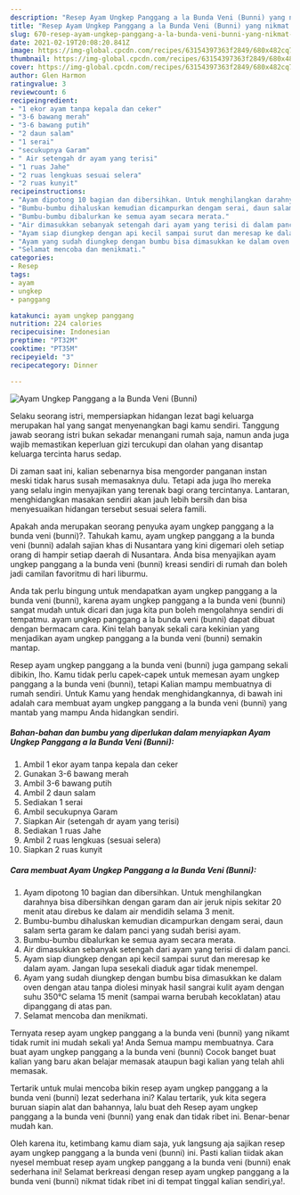 ```yaml
---
description: "Resep Ayam Ungkep Panggang a la Bunda Veni (Bunni) yang nikmat dan Mudah Dibuat"
title: "Resep Ayam Ungkep Panggang a la Bunda Veni (Bunni) yang nikmat dan Mudah Dibuat"
slug: 670-resep-ayam-ungkep-panggang-a-la-bunda-veni-bunni-yang-nikmat-dan-mudah-dibuat
date: 2021-02-19T20:08:20.841Z
image: https://img-global.cpcdn.com/recipes/63154397363f2849/680x482cq70/ayam-ungkep-panggang-a-la-bunda-veni-bunni-foto-resep-utama.jpg
thumbnail: https://img-global.cpcdn.com/recipes/63154397363f2849/680x482cq70/ayam-ungkep-panggang-a-la-bunda-veni-bunni-foto-resep-utama.jpg
cover: https://img-global.cpcdn.com/recipes/63154397363f2849/680x482cq70/ayam-ungkep-panggang-a-la-bunda-veni-bunni-foto-resep-utama.jpg
author: Glen Harmon
ratingvalue: 3
reviewcount: 6
recipeingredient:
- "1 ekor ayam tanpa kepala dan ceker"
- "3-6 bawang merah"
- "3-6 bawang putih"
- "2 daun salam"
- "1 serai"
- "secukupnya Garam"
- " Air setengah dr ayam yang terisi"
- "1 ruas Jahe"
- "2 ruas lengkuas sesuai selera"
- "2 ruas kunyit"
recipeinstructions:
- "Ayam dipotong 10 bagian dan dibersihkan. Untuk menghilangkan darahnya bisa dibersihkan dengan garam dan air jeruk nipis sekitar 20 menit atau direbus ke dalam air mendidih selama 3 menit."
- "Bumbu-bumbu dihaluskan kemudian dicampurkan dengam serai, daun salam serta garam ke dalam panci yang sudah berisi ayam."
- "Bumbu-bumbu dibalurkan ke semua ayam secara merata."
- "Air dimasukkan sebanyak setengah dari ayam yang terisi di dalam panci."
- "Ayam siap diungkep dengan api kecil sampai surut dan meresap ke dalam ayam. Jangan lupa sesekali diaduk agar tidak menempel."
- "Ayam yang sudah diungkep dengan bumbu bisa dimasukkan ke dalam oven dengan atau tanpa diolesi minyak hasil sangrai kulit ayam dengan suhu 350°C selama 15 menit (sampai warna berubah kecoklatan) atau dipanggang di atas pan."
- "Selamat mencoba dan menikmati."
categories:
- Resep
tags:
- ayam
- ungkep
- panggang

katakunci: ayam ungkep panggang 
nutrition: 224 calories
recipecuisine: Indonesian
preptime: "PT32M"
cooktime: "PT35M"
recipeyield: "3"
recipecategory: Dinner

---
```



![Ayam Ungkep Panggang a la Bunda Veni (Bunni)](https://img-global.cpcdn.com/recipes/63154397363f2849/680x482cq70/ayam-ungkep-panggang-a-la-bunda-veni-bunni-foto-resep-utama.jpg)

Selaku seorang istri, mempersiapkan hidangan lezat bagi keluarga merupakan hal yang sangat menyenangkan bagi kamu sendiri. Tanggung jawab seorang istri bukan sekadar menangani rumah saja, namun anda juga wajib memastikan keperluan gizi tercukupi dan olahan yang disantap keluarga tercinta harus sedap.

Di zaman  saat ini, kalian sebenarnya bisa mengorder panganan instan meski tidak harus susah memasaknya dulu. Tetapi ada juga lho mereka yang selalu ingin menyajikan yang terenak bagi orang tercintanya. Lantaran, menghidangkan masakan sendiri akan jauh lebih bersih dan bisa menyesuaikan hidangan tersebut sesuai selera famili. 



Apakah anda merupakan seorang penyuka ayam ungkep panggang a la bunda veni (bunni)?. Tahukah kamu, ayam ungkep panggang a la bunda veni (bunni) adalah sajian khas di Nusantara yang kini digemari oleh setiap orang di hampir setiap daerah di Nusantara. Anda bisa menyajikan ayam ungkep panggang a la bunda veni (bunni) kreasi sendiri di rumah dan boleh jadi camilan favoritmu di hari liburmu.

Anda tak perlu bingung untuk mendapatkan ayam ungkep panggang a la bunda veni (bunni), karena ayam ungkep panggang a la bunda veni (bunni) sangat mudah untuk dicari dan juga kita pun boleh mengolahnya sendiri di tempatmu. ayam ungkep panggang a la bunda veni (bunni) dapat dibuat dengan bermacam cara. Kini telah banyak sekali cara kekinian yang menjadikan ayam ungkep panggang a la bunda veni (bunni) semakin mantap.

Resep ayam ungkep panggang a la bunda veni (bunni) juga gampang sekali dibikin, lho. Kamu tidak perlu capek-capek untuk memesan ayam ungkep panggang a la bunda veni (bunni), tetapi Kalian mampu membuatnya di rumah sendiri. Untuk Kamu yang hendak menghidangkannya, di bawah ini adalah cara membuat ayam ungkep panggang a la bunda veni (bunni) yang mantab yang mampu Anda hidangkan sendiri.

<!--inarticleads1-->

##### Bahan-bahan dan bumbu yang diperlukan dalam menyiapkan Ayam Ungkep Panggang a la Bunda Veni (Bunni):

1. Ambil 1 ekor ayam tanpa kepala dan ceker
1. Gunakan 3-6 bawang merah
1. Ambil 3-6 bawang putih
1. Ambil 2 daun salam
1. Sediakan 1 serai
1. Ambil secukupnya Garam
1. Siapkan  Air (setengah dr ayam yang terisi)
1. Sediakan 1 ruas Jahe
1. Ambil 2 ruas lengkuas (sesuai selera)
1. Siapkan 2 ruas kunyit




<!--inarticleads2-->

##### Cara membuat Ayam Ungkep Panggang a la Bunda Veni (Bunni):

1. Ayam dipotong 10 bagian dan dibersihkan. Untuk menghilangkan darahnya bisa dibersihkan dengan garam dan air jeruk nipis sekitar 20 menit atau direbus ke dalam air mendidih selama 3 menit.
1. Bumbu-bumbu dihaluskan kemudian dicampurkan dengam serai, daun salam serta garam ke dalam panci yang sudah berisi ayam.
1. Bumbu-bumbu dibalurkan ke semua ayam secara merata.
1. Air dimasukkan sebanyak setengah dari ayam yang terisi di dalam panci.
1. Ayam siap diungkep dengan api kecil sampai surut dan meresap ke dalam ayam. Jangan lupa sesekali diaduk agar tidak menempel.
1. Ayam yang sudah diungkep dengan bumbu bisa dimasukkan ke dalam oven dengan atau tanpa diolesi minyak hasil sangrai kulit ayam dengan suhu 350°C selama 15 menit (sampai warna berubah kecoklatan) atau dipanggang di atas pan.
1. Selamat mencoba dan menikmati.




Ternyata resep ayam ungkep panggang a la bunda veni (bunni) yang nikamt tidak rumit ini mudah sekali ya! Anda Semua mampu membuatnya. Cara buat ayam ungkep panggang a la bunda veni (bunni) Cocok banget buat kalian yang baru akan belajar memasak ataupun bagi kalian yang telah ahli memasak.

Tertarik untuk mulai mencoba bikin resep ayam ungkep panggang a la bunda veni (bunni) lezat sederhana ini? Kalau tertarik, yuk kita segera buruan siapin alat dan bahannya, lalu buat deh Resep ayam ungkep panggang a la bunda veni (bunni) yang enak dan tidak ribet ini. Benar-benar mudah kan. 

Oleh karena itu, ketimbang kamu diam saja, yuk langsung aja sajikan resep ayam ungkep panggang a la bunda veni (bunni) ini. Pasti kalian tiidak akan nyesel membuat resep ayam ungkep panggang a la bunda veni (bunni) enak sederhana ini! Selamat berkreasi dengan resep ayam ungkep panggang a la bunda veni (bunni) nikmat tidak ribet ini di tempat tinggal kalian sendiri,ya!.

